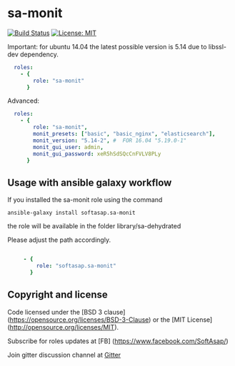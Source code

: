 sa-monit
========

[![Build Status](https://travis-ci.org/softasap/sa-monit.svg?branch=master)](https://travis-ci.org/softasap/sa-monit)
[![License: MIT](https://img.shields.io/badge/license-MIT%20License-brightgreen.svg)](https://opensource.org/licenses/MIT)

Important: for ubuntu 14.04 the latest possible version is 5.14 due to libssl-dev dependency.

```YAML
  roles:
    - {
        role: "sa-monit"
      }
```

Advanced:

```YAML
  roles:
    - {
        role: "sa-monit",
        monit_presets: ["basic", "basic_nginx", "elasticsearch"],
        monit_version: "5.14-2", #  FOR 16.04 "5.19.0-1"
        monit_gui_user: admin,
        monit_gui_password: xeR5hSdSQcCnFVLV8PLy
      }
```

Usage with ansible galaxy workflow
----------------------------------

If you installed the sa-monit  role using the command


`
   ansible-galaxy install softasap.sa-monit
`

the role will be available in the folder library/sa-dehydrated

Please adjust the path accordingly.

```YAML

     - {
         role: "softasap.sa-monit"
       }

```




Copyright and license
---------------------

Code licensed under the [BSD 3 clause] (https://opensource.org/licenses/BSD-3-Clause) or the [MIT License] (http://opensource.org/licenses/MIT).

Subscribe for roles updates at [FB] (https://www.facebook.com/SoftAsap/)

Join gitter discussion channel at [Gitter](https://gitter.im/softasap)

